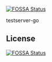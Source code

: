 [![FOSSA Status](https://app.fossa.io/api/projects/git%2Bgithub.com%2Fcjburchell%2Ftestserver-go.svg?type=shield)](https://app.fossa.io/projects/git%2Bgithub.com%2Fcjburchell%2Ftestserver-go?ref=badge_shield)

testserver-go


## License
[![FOSSA Status](https://app.fossa.io/api/projects/git%2Bgithub.com%2Fcjburchell%2Ftestserver-go.svg?type=large)](https://app.fossa.io/projects/git%2Bgithub.com%2Fcjburchell%2Ftestserver-go?ref=badge_large)
